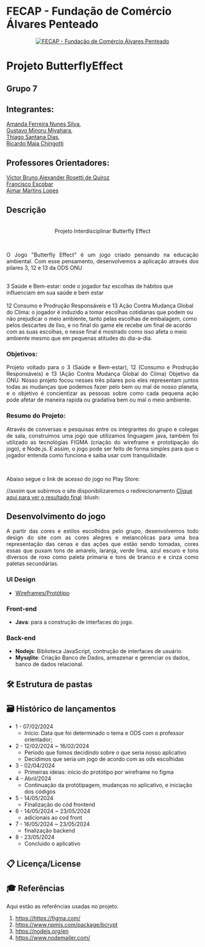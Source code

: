 # FECAP - Fundação de Comércio Álvares Penteado

<p align="center">
<a href= "https://www.fecap.br/"><img src="https://encrypted-tbn0.gstatic.com/images?q=tbn:ANd9GcRhZPrRa89Kma0ZZogxm0pi-tCn_TLKeHGVxywp-LXAFGR3B1DPouAJYHgKZGV0XTEf4AE&usqp=CAU" alt="FECAP - Fundação de Comércio Álvares Penteado" border="0"></a>
</p>

# Projeto ButterflyEffect

## Grupo 7 

## Integrantes: 
 <a href="https://www.linkedin.com/in/amanda-ferreira-nunes-silva-b9a502254/">Amanda Ferreira Nunes Silva</a>, <br>
 <a href="https://www.linkedin.com/in/gustavomiyahara/">Gustavo Minoru Miyahara</a>, <br>
 <a href="https://www.linkedin.com/in/thiago-santana-dias-21588b221/">Thiago Santana Dias</a>, <br>
 <a href="https://www.linkedin.com/in/ricardo-maia-chingotti-4228a1212/">Ricardo Maia Chingotti</a> <br>

## Professores Orientadores: 
 <a href="https://www.linkedin.com/in/victorbarq/">Victor Bruno Alexander Rosetti de Quiroz</a> <br>
 <a href="https://www.linkedin.com/in/francisco-escobar/">Francisco Escobar</a> <br>
 <a href="https://www.linkedin.com/in/aimarlopes/">Aimar Martins Lopes</a> <br>

## Descrição

<p align="center">
 <br>
  Projeto Interdisciplinar Butterfly Effect <a href="/"></a>
</p>  <br>
<p align="justify">O Jogo "Butterfly Effect" é um jogo criado pensando na educação ambiental. Com esse pensamento, desenvolvemos a aplicação através dos pilares 3, 12 e 13 da ODS ONU<br>

<br>3 Saúde e Bem-estar: onde o jogador faz escolhas de hábitos que influenciam em sua saúde e bem estar<br>
<br>12 Consumo e Prodrução Responsáveis e 13 Ação Contra Mudança Global do Clima: o jogador é induzido a tomar escolhas cotidianas que podem ou não prejudicar o meio ambiente, tanto pelas escolhas de embalagem, como pelos descartes de lixo, e no final do game ele recebe um final de acordo com as suas escolhas, e nesse final é mostrado como isso afeta o meio ambiente mesmo que em pequenas atitudes do dia-a-dia. <br></p>

### Objetivos: <br>
<p align="justify">
Projeto voltado para o 3 (Saúde e Bem-estar), 12 (Consumo e Prodrução Responsáveis) e 13 (Ação Contra Mudança Global do Clima) Objetivo da ONU. Nosso projeto focou nesses três pilares pois eles representam juntos todas as mudanças que podemos fazer pelo bem ou mal de nosso planeta, e o objetivo é concientizar as pessoas sobre como cada pequena ação pode afetar de maneira rapida ou gradativa bem ou mal o meio ambiente.
</p>

### Resumo do Projeto: <br>

<p align="justify">Através de conversas e pesquisas entre os integrantes do grupo e colegas de sala, construimos uma jogo que utilizamos linguagem java, também foi utilizado as tecnológias FIGMA (criação do wireframe e prototipação do jogo), e Node.js. E assim, o jogo pode ser feito de forma simples para que o jogador entenda como funciona e saiba usar com tranquilidade. </p><br>
<p>Abaixo segue o link de acesso do jogo no Play Store:</p> //assim que subirmos o site disponibilizaremos o redirecionamento
<a href="https://">Clique aqui para ver o resultado final</a> :blush:


## Desenvolvimento do jogo

<p align="justify"> A partir das cores e estilos escolhidos pelo grupo, desenvolvemos todo design do site com as cores alegres e melancólicas para uma boa representação das cenas e das ações que estão sendo tomadas, cores essas que puxam tons de amarelo, laranja, verde lima, azul escuro e tons diversos de roxo como paleta primaria e tons de branco e e cinza como paletas secundárias.</p>

### UI Design

- <a href="https://www.figma.com/design/CZENf5r9JGOcG3JfBoIcTj/Projeto-Mobile---Grupo-7?node-id=0-1&t=FT89XwYBwM1SlGFr-0"> Wireframes/Protótipo </a> <br>


### Front-end

- **Java**: para a construção de interfaces do jogo.

### Back-end

- **Nodejs**: Biblioteca JavaScript, contrução de interfaces de usuário.
- **Mysqlite**: Criação Banco de Dados, armazenar e gerenciar os dados, banco de dados relacional.


## 🛠 Estrutura de pastas



## 🗃 Histórico de lançamentos

* 1 - 07/02/2024
    * Início: Data que foi determinado o tema e ODS com o professor orientador;
* 2 - 12/02/2024 ~ 16/02/2024
    * Período que fomos decidindo sobre o que seria nosso aplicativo
    * Decidimos que seria um jogo de acordo com as ods escolhidas
* 3 - 02/04/2024
    * Primeiras ideias: inicio do protótipo por wireframe no figma
* 4 - Abril/2024
    * Continuação da protótipagem, mudanças no aplicativo, e iniciação dos códigos
* 5 - 14/05/2024
    * Finalização do cód frontend
* 6 - 14/05/2024 ~ 23/05/2024
    * adicionais ao cod front
* 7 - 16/05/2024 ~ 23/05/2024
    * finalização backend
* 8 - 23/05/2024
    * Concluido o aplicativo
    
## 📋 Licença/License

## 🎓 Referências

Aqui estão as referências usadas no projeto.

1. <https://https://figma.com/>
2. <https://www.npmjs.com/package/bcrypt>
3. <https://nodejs.org/en>
4. <https://www.nodemailer.com/>
